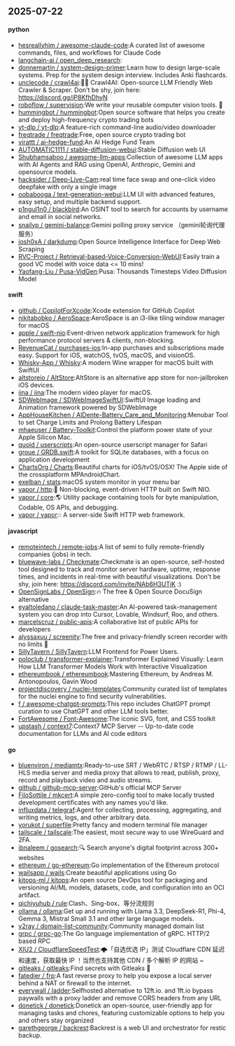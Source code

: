 ## 2025-07-22

#### python
* [hesreallyhim / awesome-claude-code](https://github.com/hesreallyhim/awesome-claude-code):A curated list of awesome commands, files, and workflows for Claude Code
* [langchain-ai / open_deep_research](https://github.com/langchain-ai/open_deep_research):
* [donnemartin / system-design-primer](https://github.com/donnemartin/system-design-primer):Learn how to design large-scale systems. Prep for the system design interview. Includes Anki flashcards.
* [unclecode / crawl4ai](https://github.com/unclecode/crawl4ai):🚀🤖 Crawl4AI: Open-source LLM Friendly Web Crawler & Scraper. Don't be shy, join here: https://discord.gg/jP8KfhDhyN
* [roboflow / supervision](https://github.com/roboflow/supervision):We write your reusable computer vision tools. 💜
* [hummingbot / hummingbot](https://github.com/hummingbot/hummingbot):Open source software that helps you create and deploy high-frequency crypto trading bots
* [yt-dlp / yt-dlp](https://github.com/yt-dlp/yt-dlp):A feature-rich command-line audio/video downloader
* [freqtrade / freqtrade](https://github.com/freqtrade/freqtrade):Free, open source crypto trading bot
* [virattt / ai-hedge-fund](https://github.com/virattt/ai-hedge-fund):An AI Hedge Fund Team
* [AUTOMATIC1111 / stable-diffusion-webui](https://github.com/AUTOMATIC1111/stable-diffusion-webui):Stable Diffusion web UI
* [Shubhamsaboo / awesome-llm-apps](https://github.com/Shubhamsaboo/awesome-llm-apps):Collection of awesome LLM apps with AI Agents and RAG using OpenAI, Anthropic, Gemini and opensource models.
* [hacksider / Deep-Live-Cam](https://github.com/hacksider/Deep-Live-Cam):real time face swap and one-click video deepfake with only a single image
* [oobabooga / text-generation-webui](https://github.com/oobabooga/text-generation-webui):LLM UI with advanced features, easy setup, and multiple backend support.
* [p1ngul1n0 / blackbird](https://github.com/p1ngul1n0/blackbird):An OSINT tool to search for accounts by username and email in social networks.
* [snailyp / gemini-balance](https://github.com/snailyp/gemini-balance):Gemini polling proxy service （gemini轮询代理服务）
* [josh0xA / darkdump](https://github.com/josh0xA/darkdump):Open Source Intelligence Interface for Deep Web Scraping
* [RVC-Project / Retrieval-based-Voice-Conversion-WebUI](https://github.com/RVC-Project/Retrieval-based-Voice-Conversion-WebUI):Easily train a good VC model with voice data <= 10 mins!
* [Yaofang-Liu / Pusa-VidGen](https://github.com/Yaofang-Liu/Pusa-VidGen):Pusa: Thousands Timesteps Video Diffusion Model

#### swift
* [github / CopilotForXcode](https://github.com/github/CopilotForXcode):Xcode extension for GitHub Copilot
* [nikitabobko / AeroSpace](https://github.com/nikitabobko/AeroSpace):AeroSpace is an i3-like tiling window manager for macOS
* [apple / swift-nio](https://github.com/apple/swift-nio):Event-driven network application framework for high performance protocol servers & clients, non-blocking.
* [RevenueCat / purchases-ios](https://github.com/RevenueCat/purchases-ios):In-app purchases and subscriptions made easy. Support for iOS, watchOS, tvOS, macOS, and visionOS.
* [Whisky-App / Whisky](https://github.com/Whisky-App/Whisky):A modern Wine wrapper for macOS built with SwiftUI
* [altstoreio / AltStore](https://github.com/altstoreio/AltStore):AltStore is an alternative app store for non-jailbroken iOS devices.
* [iina / iina](https://github.com/iina/iina):The modern video player for macOS.
* [SDWebImage / SDWebImageSwiftUI](https://github.com/SDWebImage/SDWebImageSwiftUI):SwiftUI Image loading and Animation framework powered by SDWebImage
* [AppHouseKitchen / AlDente-Battery_Care_and_Monitoring](https://github.com/AppHouseKitchen/AlDente-Battery_Care_and_Monitoring):Menubar Tool to set Charge Limits and Prolong Battery Lifespan
* [mhaeuser / Battery-Toolkit](https://github.com/mhaeuser/Battery-Toolkit):Control the platform power state of your Apple Silicon Mac.
* [quoid / userscripts](https://github.com/quoid/userscripts):An open-source userscript manager for Safari
* [groue / GRDB.swift](https://github.com/groue/GRDB.swift):A toolkit for SQLite databases, with a focus on application development
* [ChartsOrg / Charts](https://github.com/ChartsOrg/Charts):Beautiful charts for iOS/tvOS/OSX! The Apple side of the crossplatform MPAndroidChart.
* [exelban / stats](https://github.com/exelban/stats):macOS system monitor in your menu bar
* [vapor / http](https://github.com/vapor/http):🚀 Non-blocking, event-driven HTTP built on Swift NIO.
* [vapor / core](https://github.com/vapor/core):🌎 Utility package containing tools for byte manipulation, Codable, OS APIs, and debugging.
* [vapor / vapor](https://github.com/vapor/vapor):💧 A server-side Swift HTTP web framework.

#### javascript
* [remoteintech / remote-jobs](https://github.com/remoteintech/remote-jobs):A list of semi to fully remote-friendly companies (jobs) in tech.
* [bluewave-labs / Checkmate](https://github.com/bluewave-labs/Checkmate):Checkmate is an open-source, self-hosted tool designed to track and monitor server hardware, uptime, response times, and incidents in real-time with beautiful visualizations. Don't be shy, join here: https://discord.com/invite/NAb6H3UTjK :)
* [OpenSignLabs / OpenSign](https://github.com/OpenSignLabs/OpenSign):🔥 The free & Open Source DocuSign alternative
* [eyaltoledano / claude-task-master](https://github.com/eyaltoledano/claude-task-master):An AI-powered task-management system you can drop into Cursor, Lovable, Windsurf, Roo, and others.
* [marcelscruz / public-apis](https://github.com/marcelscruz/public-apis):A collaborative list of public APIs for developers
* [alyssaxuu / screenity](https://github.com/alyssaxuu/screenity):The free and privacy-friendly screen recorder with no limits 🎥
* [SillyTavern / SillyTavern](https://github.com/SillyTavern/SillyTavern):LLM Frontend for Power Users.
* [poloclub / transformer-explainer](https://github.com/poloclub/transformer-explainer):Transformer Explained Visually: Learn How LLM Transformer Models Work with Interactive Visualization
* [ethereumbook / ethereumbook](https://github.com/ethereumbook/ethereumbook):Mastering Ethereum, by Andreas M. Antonopoulos, Gavin Wood
* [projectdiscovery / nuclei-templates](https://github.com/projectdiscovery/nuclei-templates):Community curated list of templates for the nuclei engine to find security vulnerabilities.
* [f / awesome-chatgpt-prompts](https://github.com/f/awesome-chatgpt-prompts):This repo includes ChatGPT prompt curation to use ChatGPT and other LLM tools better.
* [FortAwesome / Font-Awesome](https://github.com/FortAwesome/Font-Awesome):The iconic SVG, font, and CSS toolkit
* [upstash / context7](https://github.com/upstash/context7):Context7 MCP Server -- Up-to-date code documentation for LLMs and AI code editors

#### go
* [bluenviron / mediamtx](https://github.com/bluenviron/mediamtx):Ready-to-use SRT / WebRTC / RTSP / RTMP / LL-HLS media server and media proxy that allows to read, publish, proxy, record and playback video and audio streams.
* [github / github-mcp-server](https://github.com/github/github-mcp-server):GitHub's official MCP Server
* [FiloSottile / mkcert](https://github.com/FiloSottile/mkcert):A simple zero-config tool to make locally trusted development certificates with any names you'd like.
* [influxdata / telegraf](https://github.com/influxdata/telegraf):Agent for collecting, processing, aggregating, and writing metrics, logs, and other arbitrary data.
* [yorukot / superfile](https://github.com/yorukot/superfile):Pretty fancy and modern terminal file manager
* [tailscale / tailscale](https://github.com/tailscale/tailscale):The easiest, most secure way to use WireGuard and 2FA.
* [ibnaleem / gosearch](https://github.com/ibnaleem/gosearch):🔍 Search anyone's digital footprint across 300+ websites
* [ethereum / go-ethereum](https://github.com/ethereum/go-ethereum):Go implementation of the Ethereum protocol
* [wailsapp / wails](https://github.com/wailsapp/wails):Create beautiful applications using Go
* [kitops-ml / kitops](https://github.com/kitops-ml/kitops):An open source DevOps tool for packaging and versioning AI/ML models, datasets, code, and configuration into an OCI artifact.
* [qichiyuhub / rule](https://github.com/qichiyuhub/rule):Clash、Sing-box、等分流规则
* [ollama / ollama](https://github.com/ollama/ollama):Get up and running with Llama 3.3, DeepSeek-R1, Phi-4, Gemma 3, Mistral Small 3.1 and other large language models.
* [v2ray / domain-list-community](https://github.com/v2ray/domain-list-community):Community managed domain list
* [grpc / grpc-go](https://github.com/grpc/grpc-go):The Go language implementation of gRPC. HTTP/2 based RPC
* [XIU2 / CloudflareSpeedTest](https://github.com/XIU2/CloudflareSpeedTest):🌩「自选优选 IP」测试 Cloudflare CDN 延迟和速度，获取最快 IP ！当然也支持其他 CDN / 多个解析 IP 的网站 ~
* [gitleaks / gitleaks](https://github.com/gitleaks/gitleaks):Find secrets with Gitleaks 🔑
* [fatedier / frp](https://github.com/fatedier/frp):A fast reverse proxy to help you expose a local server behind a NAT or firewall to the internet.
* [everywall / ladder](https://github.com/everywall/ladder):Selfhosted alternative to 12ft.io. and 1ft.io bypass paywalls with a proxy ladder and remove CORS headers from any URL
* [donetick / donetick](https://github.com/donetick/donetick):Donetick an open-source, user-friendly app for managing tasks and chores, featuring customizable options to help you and others stay organized
* [garethgeorge / backrest](https://github.com/garethgeorge/backrest):Backrest is a web UI and orchestrator for restic backup.
